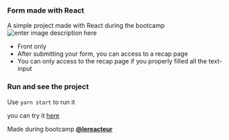 
### Form made with React

A simple project made with React during the bootcamp ![enter image description here](https://res.cloudinary.com/dt3dcdlk6/image/upload/v1601290861/web-screen_ytgmt1.png)

- Front only
- After submitting your form, you can access to a recap page
- You can only access to the recap page if you properly filled all the text-input




### Run and see the project

Use `yarn start` to run it

you can try it [here](https://unruffled-keller-7e3d7a.netlify.app/)



Made during bootcamp [**@lereacteur**](https://www.lereacteur.io/)
